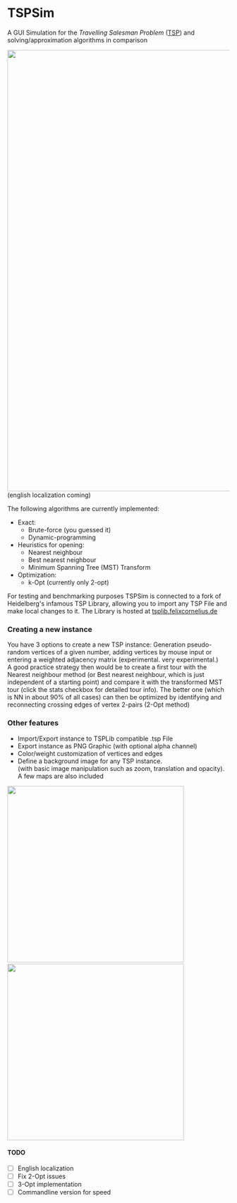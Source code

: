 # TSPSim
A GUI Simulation for the *Travelling Salesman Problem* ([TSP](https://en.wikipedia.org/wiki/Travelling_salesman_problem)) and solving/approximation algorithms in comparison

<img src="https://github.com/phoelix/TSPSim/blob/master/ressources/gif/1.gif?raw=true" width="1000">
(english localization coming)

The following algorithms are currently implemented:

- Exact:
  - Brute-force (you guessed it)
  - Dynamic-programming
- Heuristics for opening:
  - Nearest neighbour
  - Best nearest neighbour
  - Minimum Spanning Tree (MST) Transform
- Optimization:
  - k-Opt (currently only 2-opt)

For testing and benchmarking purposes TSPSim is connected to a fork of Heidelberg's infamous TSP Library, allowing you to import any TSP File and make local changes to it. The Library is hosted at [tsplib.felixcornelius.de](http://tsplib.felixcornelius.de/)
### Creating a new instance
You have 3 options to create a new TSP instance:
Generation pseudo-random vertices of a given number, adding vertices by mouse input or entering a weighted adjacency matrix (experimental. very experimental.)<br>
A good practice strategy then would be to create a first tour with the Nearest neighbour method (or Best nearest neighbour, which is just independent of a starting point) and compare it with the transformed MST tour (click the stats checkbox for detailed tour info). The better one (which is NN in about 90% of all cases) can then be optimized by identifying and reconnecting crossing edges of vertex 2-pairs (2-Opt method)

### Other features
- Import/Export instance to TSPLib compatible .tsp File
- Export instance as PNG Graphic (with optional alpha channel)
- Color/weight customization of vertices and edges
- Define a background image for any TSP instance.<br>
   (with basic image manipulation such as zoom, translation and opacity). A few maps are also included

<img src="https://github.com/phoelix/TSPSim/blob/master/ressources/gif/2.gif?raw=true" width="400">&nbsp;&nbsp;&nbsp;&nbsp;&nbsp;&nbsp;&nbsp;<img src="https://github.com/phoelix/TSPSim/blob/master/ressources/gif/3.gif?raw=true" width="400">



#### TODO
   - [ ] English localization
   - [ ] Fix 2-Opt issues
   - [ ] 3-Opt implementation
   - [ ] Commandline version for speed
